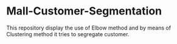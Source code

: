 # Mall-Customer-Segmentation
This repository display the use of Elbow method and by means of Clustering method it tries to segregate customer.

